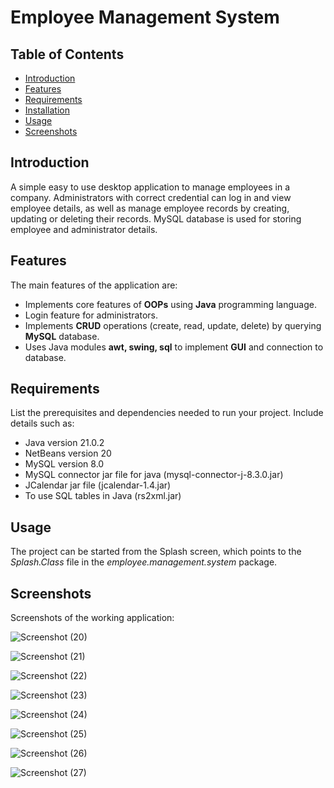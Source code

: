 # Employee Management System

## Table of Contents

- [Introduction](#introduction)
- [Features](#features)
- [Requirements](#requirements)
- [Installation](#installation)
- [Usage](#usage)
- [Screenshots](#screenshots)

## Introduction

A simple easy to use desktop application to manage employees in a company. Administrators with correct credential can log in and view employee details, as well as manage employee records by creating, updating or deleting their records. MySQL database is used for storing employee and administrator details. 

## Features

The main features of the application are:
- Implements core features of <b>OOPs</b> using <b>Java</b> programming language.
- Login feature for administrators.
- Implements <b>CRUD</b> operations (create, read, update, delete) by querying <b>MySQL</b> database.
- Uses Java modules <b>awt, swing, sql</b> to implement <b>GUI</b> and connection to database.

## Requirements

List the prerequisites and dependencies needed to run your project. Include details such as:
- Java version 21.0.2
- NetBeans version 20
- MySQL version 8.0
- MySQL connector jar file for java (mysql-connector-j-8.3.0.jar)
- JCalendar jar file (jcalendar-1.4.jar)
- To use SQL tables in Java (rs2xml.jar)

## Usage

The project can be started from the Splash screen, which points to the <i>Splash.Class</i> file in the <i>employee.management.system</i> package.

## Screenshots

Screenshots of the working application:

![Screenshot (20)](https://github.com/triasa5/employee-management-system/assets/79649967/ebe2aead-6a8e-47d7-b683-8033a29ac571)

![Screenshot (21)](https://github.com/triasa5/employee-management-system/assets/79649967/b3a11015-f968-4921-83a5-d561f200032c)

![Screenshot (22)](https://github.com/triasa5/employee-management-system/assets/79649967/0c297cb2-8eb8-45d6-b935-dfb3ceedd0d1)

![Screenshot (23)](https://github.com/triasa5/employee-management-system/assets/79649967/b4165d8e-4e24-4e19-a973-044f4cf6f610)

![Screenshot (24)](https://github.com/triasa5/employee-management-system/assets/79649967/640a37c8-7548-4425-bd02-9ccc654bf911)

![Screenshot (25)](https://github.com/triasa5/employee-management-system/assets/79649967/31938e30-82fe-4884-ad02-3f4f9c28cac6)

![Screenshot (26)](https://github.com/triasa5/employee-management-system/assets/79649967/4bd44ee7-b624-4b28-959f-dc9bbeea1136)

![Screenshot (27)](https://github.com/triasa5/employee-management-system/assets/79649967/f9fe1851-d85a-4f93-b90b-e4c3b004b857)



